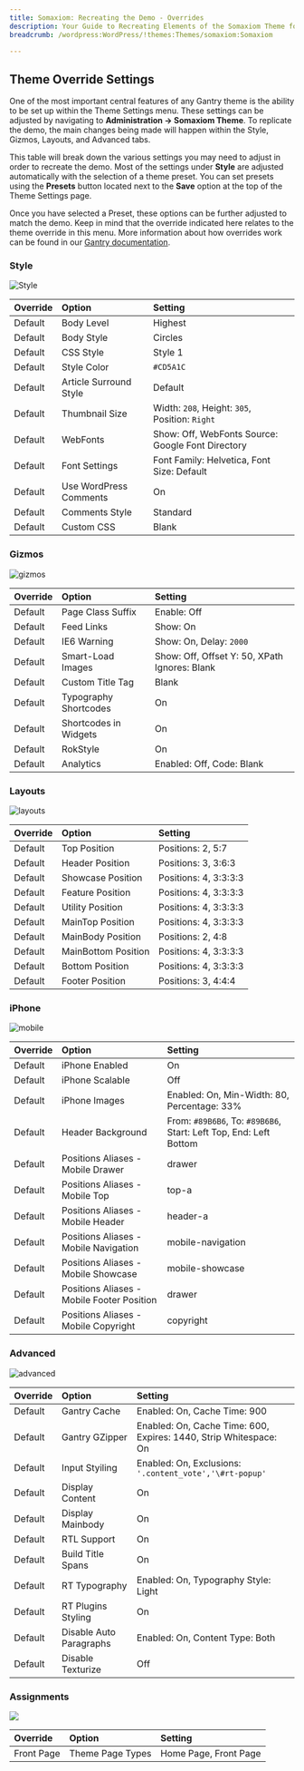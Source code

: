 ```yaml
---
title: Somaxiom: Recreating the Demo - Overrides
description: Your Guide to Recreating Elements of the Somaxiom Theme for WordPress
breadcrumb: /wordpress:WordPress/!themes:Themes/somaxiom:Somaxiom

---
```


Theme Override Settings
-----

One of the most important central features of any Gantry theme is the ability to be set up within the Theme Settings menu. These settings can be adjusted by navigating to **Administration -> Somaxiom Theme**. To replicate the demo, the main changes being made will happen within the Style, Gizmos, Layouts, and Advanced tabs.

This table will break down the various settings you may need to adjust in order to recreate the demo. Most of the settings under **Style** are adjusted automatically with the selection of a theme preset. You can set presets using the **Presets** button located next to the **Save** option at the top of the Theme Settings page.

Once you have selected a Preset, these options can be further adjusted to match the demo. Keep in mind that the override indicated here relates to the theme override in this menu. More information about how overrides work can be found in our [Gantry documentation][override].

### Style

![Style][style]

| Override | Option                 | Setting                                           |
| :------- | :--------------------- | :------------------------------------------------ |
| Default  | Body Level             | Highest                                           |
| Default  | Body Style             | Circles                                           |
| Default  | CSS Style              | Style 1                                           |
| Default  | Style Color            | `#CD5A1C`                                         |
| Default  | Article Surround Style | Default                                           |
| Default  | Thumbnail Size         | Width: `208`, Height: `305`, Position: `Right`    |
| Default  | WebFonts               | Show: Off, WebFonts Source: Google Font Directory |
| Default  | Font Settings          | Font Family: Helvetica, Font Size: Default        |
| Default  | Use WordPress Comments | On                                                |
| Default  | Comments Style         | Standard                                          |
| Default  | Custom CSS             | Blank                                             |

### Gizmos

![gizmos][gizmos]

| Override   | Option                | Setting                                       |
| :--------- | :-------------------- | :-------------------------------------------- |
| Default    | Page Class Suffix     | Enable: Off                                   |
| Default    | Feed Links            | Show: On                                      |
| Default    | IE6 Warning           | Show: On, Delay: `2000`                       |
| Default    | Smart-Load Images     | Show: Off, Offset Y: 50, XPath Ignores: Blank |
| Default    | Custom Title Tag      | Blank                                         |
| Default    | Typography Shortcodes | On                                            |
| Default    | Shortcodes in Widgets | On                                            |
| Default    | RokStyle              | On                                            |
| Default    | Analytics             | Enabled: Off, Code: Blank                     |

### Layouts

![layouts][layouts]

| Override | Option               | Setting               |
| :------- | :------------------- | :-------------------- |
| Default  | Top Position         | Positions: 2, 5:7     |
| Default  | Header Position      | Positions: 3, 3:6:3   |
| Default  | Showcase Position    | Positions: 4, 3:3:3:3 |
| Default  | Feature Position     | Positions: 4, 3:3:3:3 |
| Default  | Utility Position     | Positions: 4, 3:3:3:3 |
| Default  | MainTop Position     | Positions: 4, 3:3:3:3 |
| Default  | MainBody Position    | Positions: 2, 4:8     |
| Default  | MainBottom Position  | Positions: 4, 3:3:3:3 |
| Default  | Bottom Position      | Positions: 4, 3:3:3:3 |
| Default  | Footer Position      | Positions: 3, 4:4:4   |

### iPhone

![mobile][mobile]

| Override    | Option                                     | Setting                                                           |
| :---------- | :----------                                | :----------                                                       |
| Default     | iPhone Enabled                             | On                                                                |
| Default     | iPhone Scalable                            | Off                                                               |
| Default     | iPhone Images                              | Enabled: On, Min-Width: 80, Percentage: 33%                       |
| Default     | Header Background                          | From: `#89B6B6`, To: `#89B6B6`, Start: Left Top, End: Left Bottom |
| Default     | Positions Aliases - Mobile Drawer          | drawer                                                            |
| Default     | Positions Aliases - Mobile Top             | top-a                                                             |
| Default     | Positions Aliases - Mobile Header          | header-a                                                          |
| Default     | Positions Aliases - Mobile Navigation      | mobile-navigation                                                 |
| Default     | Positions Aliases - Mobile Showcase        | mobile-showcase                                                   |
| Default     | Positions Aliases - Mobile Footer Position | drawer                                                            |
| Default     | Positions Aliases - Mobile Copyright       | copyright                                                         |

### Advanced

![advanced][advanced]

| Override   | Option                  | Setting                                                           |  
| :--------- | :---------------------- | :---------------------------------------------------------------- |  
| Default    | Gantry Cache            | Enabled: On, Cache Time: 900                                      |  
| Default    | Gantry GZipper          | Enabled: On, Cache Time: 600, Expires: 1440, Strip Whitespace: On |  
| Default    | Input Styiling          | Enabled: On, Exclusions: `'.content_vote','\#rt-popup'`           |  
| Default    | Display Content         | On                                                                |  
| Default    | Display Mainbody        | On                                                                |  
| Default    | RTL Support             | On                                                                |  
| Default    | Build Title Spans       | On                                                                |  
| Default    | RT Typography           | Enabled: On, Typography Style: Light                              |  
| Default    | RT Plugins Styling      | On                                                                |  
| Default    | Disable Auto Paragraphs | Enabled: On, Content Type: Both                                   |  
| Default    | Disable Texturize       | Off                                                               |  

### Assignments

![][assignments]

| Override    | Option              | Setting               |
| :---------- | :----------         | :----------           |
| Front Page  | Theme Page Types | Home Page, Front Page |

[override]: http://docs.gantry.org/gantry4/configure
[style]: assets/setstyle.jpeg
[assignments]: assets/setassignments.jpeg
[advanced]: assets/setadvanced.png
[mobile]: assets/setiphone.jpeg
[layouts]: assets/setlayouts.jpeg
[gizmos]: assets/setgizmos.jpeg

